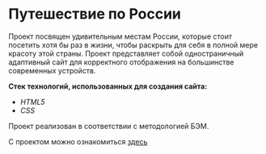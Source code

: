 # **Путешествие по России**

Проект посвящен удивительным местам России, которые стоит посетить хотя бы раз в жизни, чтобы раскрыть для себя в полной мере красоту этой страны. Проект представляет собой одностраничный адаптивный сайт для корректного отображения на большинстве современных устройств.

**Стек технологий, использованных для создания сайта:**
* *HTML5*
* *CSS*

Проект реализован в соответствии с методологией БЭМ.

С проектом можно ознакомиться [здесь](https://valeriyakolobova.github.io/russian-travel/index.html)
